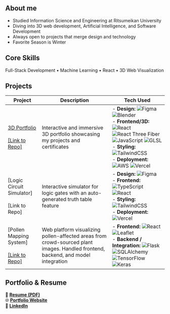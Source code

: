 ## About me 
- Studied Information Science and Engineering at Ritsumeikan University
- Diving into 3D web development, Artificial Intelligence, and Software Development
- Always open to projects that merge design and technology
- Favorite Season is Winter

## Core Skills
Full-Stack Development • Machine Learning • React • 3D Web Visualization


<!--
## Tech Stack
### Language : 
![Python](https://img.shields.io/badge/python-3670A0?style=for-the-badge&logo=python&logoColor=ffdd54) ![TypeScript](https://img.shields.io/badge/typescript-%23007ACC.svg?style=for-the-badge&logo=typescript&logoColor=white)
 ![Java](https://img.shields.io/badge/java-%23ED8B00.svg?style=for-the-badge&logo=openjdk&logoColor=white) ![C++](https://img.shields.io/badge/c++-%2300599C.svg?style=for-the-badge&logo=c%2B%2B&logoColor=white)
### Web Development : 
![React](https://img.shields.io/badge/react-%2320232a.svg?style=for-the-badge&logo=react&logoColor=%2361DAFB) ![TailwindCSS](https://img.shields.io/badge/tailwindcss-%2338B2AC.svg?style=for-the-badge&logo=tailwind-css&logoColor=white) ![Three js](https://img.shields.io/badge/threejs-black?style=for-the-badge&logo=three.js&logoColor=white) ![React Three Fiber](https://img.shields.io/badge/R3F-%231d1d1d?style=for-the-badge&logo=react&logoColor=61DAFB) ![GLSL](https://img.shields.io/badge/GLSL-%23ff6600?style=for-the-badge&logo=shaderlab&logoColor=white) ![Flask](https://img.shields.io/badge/flask-%23000.svg?style=for-the-badge&logo=flask&logoColor=white)

### AI / Machine Learning :
![PyTorch](https://img.shields.io/badge/PyTorch-%23EE4C2C.svg?style=for-the-badge&logo=PyTorch&logoColor=white) ![Keras](https://img.shields.io/badge/Keras-%23D00000.svg?style=for-the-badge&logo=Keras&logoColor=white)

### Tools & Development :
![AWS](https://img.shields.io/badge/AWS-%23FF9900.svg?style=for-the-badge&logo=amazon-aws&logoColor=white) ![Figma](https://img.shields.io/badge/figma-%23F24E1E.svg?style=for-the-badge&logo=figma&logoColor=white) ![Blender](https://img.shields.io/badge/blender-%23F5792A.svg?style=for-the-badge&logo=blender&logoColor=white) ![Vercel](https://img.shields.io/badge/vercel-%23000000.svg?style=for-the-badge&logo=vercel&logoColor=white) ![GitHub](https://img.shields.io/badge/github-%23121011.svg?style=for-the-badge&logo=github&logoColor=white)

## Portfolio
[![Portfolio](https://img.shields.io/badge/Portfolio-%23FF69B4?style=for-the-badge&logo=vercel&logoColor=white)](https://brandonpratama.com) [![Resume](https://img.shields.io/badge/Resume-%2300BFA5?style=for-the-badge&logo=adobeacrobatreader&logoColor=white)](https://github.com/Unnamedhat88/Portfolio_3D/blob/main/public/Brandon_Kwee_Resume.pdf)
-->
## Projects
| Project | Description | Tech Used |
|---------|-------------|-----------|
| [3D Portfolio](https://brandonpratama.com)<br><br> [[Link to Repo]](https://github.com/Unnamedhat88/Portfolio_3D) | Interactive and immersive 3D portfolio showcasing my projects and certificates| - **Design:** ![Figma](https://img.shields.io/badge/figma-%23F24E1E.svg?style=for-the-badge&logo=figma&logoColor=white) ![Blender](https://img.shields.io/badge/blender-%23F5792A.svg?style=for-the-badge&logo=blender&logoColor=white) <br> - **Frontend/3D:** ![React](https://img.shields.io/badge/react-%2320232a.svg?style=for-the-badge&logo=react&logoColor=%2361DAFB) ![React Three Fiber](https://img.shields.io/badge/R3F-%231d1d1d?style=for-the-badge&logo=react&logoColor=61DAFB) ![JavaScript](https://img.shields.io/badge/javascript-%23323330.svg?style=for-the-badge&logo=javascript&logoColor=%23F7DF1E) ![GLSL](https://img.shields.io/badge/GLSL-%23ff6600?style=for-the-badge&logo=shaderlab&logoColor=white) <br> - **Styling:** ![TailwindCSS](https://img.shields.io/badge/tailwindcss-%2338B2AC.svg?style=for-the-badge&logo=tailwind-css&logoColor=white) <br> - **Deployment:** ![AWS](https://img.shields.io/badge/AWS-%23FF9900.svg?style=for-the-badge&logo=amazon-aws&logoColor=white) ![Vercel](https://img.shields.io/badge/vercel-%23000000.svg?style=for-the-badge&logo=vercel&logoColor=white) |
| [Logic Circuit Simulator]<br><br> [Link to Repo] | Interactive simulator for logic gates with an auto-generated truth table feature | - **Design:** ![Figma](https://img.shields.io/badge/figma-%23F24E1E.svg?style=for-the-badge&logo=figma&logoColor=white) <br> - **Frontend:** ![TypeScript](https://img.shields.io/badge/typescript-%23007ACC.svg?style=for-the-badge&logo=typescript&logoColor=white) ![React](https://img.shields.io/badge/react-%2320232a.svg?style=for-the-badge&logo=react&logoColor=%2361DAFB) <br> - **Styling:** ![TailwindCSS](https://img.shields.io/badge/tailwindcss-%2338B2AC.svg?style=for-the-badge&logo=tailwind-css&logoColor=white) <br> - **Deployment:** ![Vercel](https://img.shields.io/badge/vercel-%23000000.svg?style=for-the-badge&logo=vercel&logoColor=white) |
| [Pollen Mapping System]<br><br> [[Link to Repo]](https://github.com/Unnamedhat88/PollenMappingProject) |Web platform visualizing pollen-affected areas from crowd-sourced plant images. Handled frontend, backend, and model integration | - **Frontend:** ![React](https://img.shields.io/badge/React-%2320232a.svg?style=for-the-badge&logo=react&logoColor=%2361DAFB) ![Leaflet](https://img.shields.io/badge/Leaflet-%23199900.svg?style=for-the-badge&logo=leaflet&logoColor=white)<br> - **Backend / Integration:** ![Flask](https://img.shields.io/badge/Flask-%23000.svg?style=for-the-badge&logo=flask&logoColor=white) ![SQLAlchemy](https://img.shields.io/badge/SQLAlchemy-%23D71F00.svg?style=for-the-badge&logo=python&logoColor=white) ![TensorFlow](https://img.shields.io/badge/TensorFlow-%23FF6F00.svg?style=for-the-badge&logo=tensorflow&logoColor=white) ![Keras](https://img.shields.io/badge/Keras-%23D00000.svg?style=for-the-badge&logo=keras&logoColor=white) <br>


## Portfolio & Resume

📄 [**Resume (PDF)**](https://github.com/Unnamedhat88/Portfolio_3D/blob/main/public/Brandon_Kwee_Resume.pdf)  
🌐 [**Portfolio Website**](https://brandonpratama.com)  
💼 [**LinkedIn**](https://www.linkedin.com/in/brandonpratamakwee/)





<!--
## Socials
**Unnamedhat88/Unnamedhat88** is a ✨ _special_ ✨ repository because its `README.md` (this file) appears on your GitHub profile.

Here are some ideas to get you started:

- 🔭 I’m currently working on ...
- 🌱 I’m currently learning ...
- 👯 I’m looking to collaborate on ...
- 🤔 I’m looking for help with ...
- 💬 Ask me about ...
- 📫 How to reach me: ...
- 😄 Pronouns: ...
- ⚡ Fun fact: ...
-->

